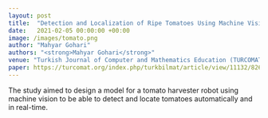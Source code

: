 ```yaml
---
layout: post
title:  "Detection and Localization of Ripe Tomatoes Using Machine Vision"
date:   2021-02-05 00:00:00 +00:00
image: /images/tomato.png
author: "Mahyar Gohari"
authors: "<strong>Mahyar Gohari</strong>"
venue: "Turkish Journal of Computer and Mathematics Education (TURCOMAT)"
paper: https://turcomat.org/index.php/turkbilmat/article/view/11132/8262
---
```


The study aimed to design a  model  for  a  tomato  harvester  robot  using  machine  vision  to  be  able  to  detect  and  locate  tomatoes automatically and  in real-time.